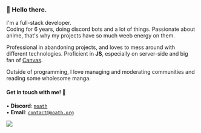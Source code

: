 <h3>👋 Hello there.</h3>

I'm a full-stack developer.
<br>
Coding for 6 years, doing discord bots and a lot of things. Passionate about anime, that's why my projects have so much weeb energy on them.

Professional in abandoning projects, and loves to mess around with different technologies. Proficient in **JS**, especially on server-side and big fan of [Canvas](https://github.com/Automattic/node-canvas).

Outside of programming, I love managing and moderating communities and reading some wholesome manga.

<h4>Get in touch with me! 🎈</h4>
 
• <strong>Discord</strong>: <code>[moath](https://discord.com/users/202745501345382400)</code>
<br>
• <strong>Email</strong>: <code>contact@moath.org</code>

<a href="https://discord.com/users/202745501345382400">
  <img src="https://lanyard.cnrad.dev/api/202745501345382400">
</a>
